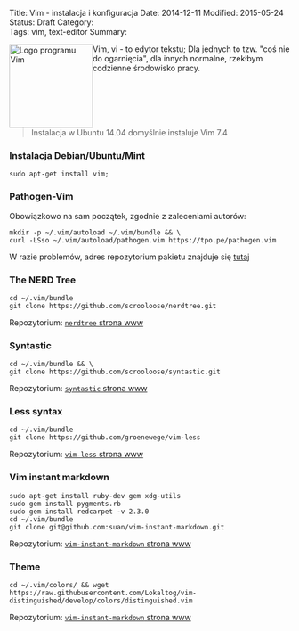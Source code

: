 Title:      Vim - instalacja i konfiguracja
Date:       2014-12-11 
Modified:   2015-05-24
Status:     Draft
Category:   
Tags:       vim, text-editor
Summary:   


<div style="float:left">
  <a href="http://blog.egel.pl/?attachment_id=1410" rel="attachment wp-att-1410"><img src="http://blog.egel.pl/media/Vim_logo-150x150.png" alt="Logo programu Vim" width="150" height="150" class="alignnone size-thumbnail wp-image-1410" /></a>
</div>

Vim, vi - to edytor tekstu; Dla jednych to tzw. "coś nie do ogarnięcia", dla innych normalne, rzekłbym codzienne środowisko pracy.

<!--more-->

<p style="clear:both">
</p>

> Instalacja w Ubuntu 14.04 domyślnie instaluje Vim 7.4

### Instalacja Debian/Ubuntu/Mint

    sudo apt-get install vim;
    

### Pathogen-Vim

Obowiązkowo na sam początek, zgodnie z zaleceniami autorów:

    mkdir -p ~/.vim/autoload ~/.vim/bundle && \
    curl -LSso ~/.vim/autoload/pathogen.vim https://tpo.pe/pathogen.vim
    

W razie problemów, adres repozytorium pakietu znajduje się [tutaj][1]

### The NERD Tree

    cd ~/.vim/bundle
    git clone https://github.com/scrooloose/nerdtree.git
    

Repozytorium: [`nerdtree` strona www][2]

### Syntastic

    cd ~/.vim/bundle && \
    git clone https://github.com/scrooloose/syntastic.git
    

Repozytorium: [`syntastic` strona www][3]

### Less syntax

    cd ~/.vim/bundle
    git clone https://github.com/groenewege/vim-less
    

Repozytorium: [`vim-less` strona www][3]

### Vim instant markdown

    sudo apt-get install ruby-dev gem xdg-utils
    sudo gem install pygments.rb
    sudo gem install redcarpet -v 2.3.0
    cd ~/.vim/bundle
    git clone git@github.com:suan/vim-instant-markdown.git
    

Repozytorium: [`vim-instant-markdown` strona www][4]

### Theme

    cd ~/.vim/colors/ && wget https://raw.githubusercontent.com/Lokaltog/vim-distinguished/develop/colors/distinguished.vim
    

Repozytorium: [`vim-instant-markdown` strona www][5]

 [1]: https://github.com/tpope/vim-pathogen
 [2]: https://github.com/scrooloose/nerdtree
 [3]: https://github.com/scrooloose/syntastic
 [4]: https://github.com/suan/vim-instant-markdown
 [5]: https://github.com/Lokaltog/vim-distinguished
